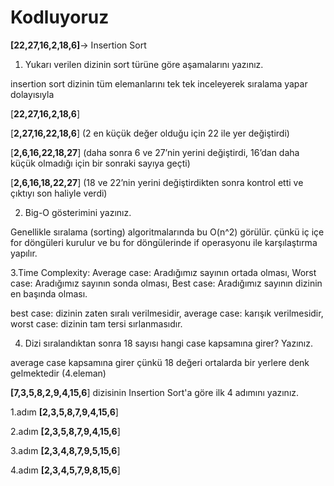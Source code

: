 # Kodluyoruz
**[22,27,16,2,18,6]**-> Insertion Sort

1. Yukarı verilen dizinin sort türüne göre aşamalarını yazınız.

insertion sort dizinin tüm elemanlarını tek tek inceleyerek sıralama yapar dolayısıyla

[**22,27,16,2,18,6**]

[**2,27,16,22,18,6**] (2 en küçük değer olduğu için 22 ile yer değiştirdi)

[**2,6,16,22,18,27**] (daha sonra 6 ve 27’nin yerini değiştirdi, 16’dan  daha küçük olmadığı için bir sonraki sayıya geçti)

[**2,6,16,18,22,27**] (18 ve 22’nin yerini değiştirdikten sonra kontrol etti ve çıktıyı son haliyle verdi)

2. Big-O gösterimini yazınız.

Genellikle sıralama (sorting) algoritmalarında bu O(n^2) görülür. çünkü iç içe for döngüleri kurulur ve bu for döngülerinde if operasyonu ile karşılaştırma yapılır.

3.Time Complexity: Average case: Aradığımız sayının ortada olması, Worst case: Aradığımız sayının sonda olması, Best case: Aradığımız sayının dizinin en başında olması.

best case: dizinin zaten sıralı verilmesidir, average case: karışık verilmesidir, worst case: dizinin tam tersi sırlanmasıdır.

4. Dizi sıralandıktan sonra 18 sayısı hangi case kapsamına girer? Yazınız.

average case kapsamına girer çünkü 18 değeri ortalarda bir yerlere denk gelmektedir (4.eleman)

**[7,3,5,8,2,9,4,15,6**] dizisinin Insertion Sort'a göre ilk 4 adımını yazınız.

1.adım **[2,3,5,8,7,9,4,15,6**]

2.adım **[2,3,5,8,7,9,4,15,6**]

3.adım **[2,3,4,8,7,9,5,15,6**]

4.adım **[2,3,4,5,7,9,8,15,6**]
